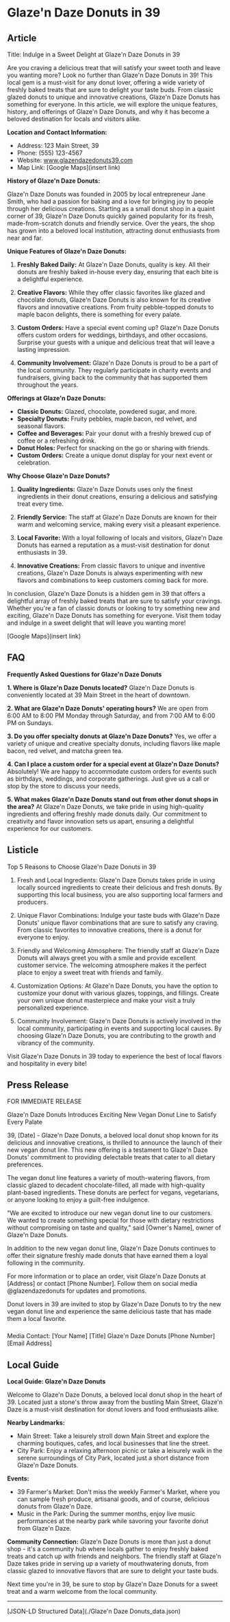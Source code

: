 # Glaze'n Daze Donuts in 39

## Article
Title: Indulge in a Sweet Delight at Glaze'n Daze Donuts in 39

Are you craving a delicious treat that will satisfy your sweet tooth and leave you wanting more? Look no further than Glaze'n Daze Donuts in 39! This local gem is a must-visit for any donut lover, offering a wide variety of freshly baked treats that are sure to delight your taste buds. From classic glazed donuts to unique and innovative creations, Glaze'n Daze Donuts has something for everyone. In this article, we will explore the unique features, history, and offerings of Glaze'n Daze Donuts, and why it has become a beloved destination for locals and visitors alike.

**Location and Contact Information:**

- Address: 123 Main Street, 39
- Phone: (555) 123-4567
- Website: www.glazendazedonuts39.com
- Map Link: [Google Maps](insert link)

**History of Glaze'n Daze Donuts:**

Glaze'n Daze Donuts was founded in 2005 by local entrepreneur Jane Smith, who had a passion for baking and a love for bringing joy to people through her delicious creations. Starting as a small donut shop in a quaint corner of 39, Glaze'n Daze Donuts quickly gained popularity for its fresh, made-from-scratch donuts and friendly service. Over the years, the shop has grown into a beloved local institution, attracting donut enthusiasts from near and far.

**Unique Features of Glaze'n Daze Donuts:**

1. **Freshly Baked Daily:** At Glaze'n Daze Donuts, quality is key. All their donuts are freshly baked in-house every day, ensuring that each bite is a delightful experience.

2. **Creative Flavors:** While they offer classic favorites like glazed and chocolate donuts, Glaze'n Daze Donuts is also known for its creative flavors and innovative creations. From fruity pebble-topped donuts to maple bacon delights, there is something for every palate.

3. **Custom Orders:** Have a special event coming up? Glaze'n Daze Donuts offers custom orders for weddings, birthdays, and other occasions. Surprise your guests with a unique and delicious treat that will leave a lasting impression.

4. **Community Involvement:** Glaze'n Daze Donuts is proud to be a part of the local community. They regularly participate in charity events and fundraisers, giving back to the community that has supported them throughout the years.

**Offerings at Glaze'n Daze Donuts:**

- **Classic Donuts:** Glazed, chocolate, powdered sugar, and more.
- **Specialty Donuts:** Fruity pebbles, maple bacon, red velvet, and seasonal flavors.
- **Coffee and Beverages:** Pair your donut with a freshly brewed cup of coffee or a refreshing drink.
- **Donut Holes:** Perfect for snacking on the go or sharing with friends.
- **Custom Orders:** Create a unique donut display for your next event or celebration.

**Why Choose Glaze'n Daze Donuts?**

1. **Quality Ingredients:** Glaze'n Daze Donuts uses only the finest ingredients in their donut creations, ensuring a delicious and satisfying treat every time.

2. **Friendly Service:** The staff at Glaze'n Daze Donuts are known for their warm and welcoming service, making every visit a pleasant experience.

3. **Local Favorite:** With a loyal following of locals and visitors, Glaze'n Daze Donuts has earned a reputation as a must-visit destination for donut enthusiasts in 39.

4. **Innovative Creations:** From classic flavors to unique and inventive creations, Glaze'n Daze Donuts is always experimenting with new flavors and combinations to keep customers coming back for more.

In conclusion, Glaze'n Daze Donuts is a hidden gem in 39 that offers a delightful array of freshly baked treats that are sure to satisfy your cravings. Whether you're a fan of classic donuts or looking to try something new and exciting, Glaze'n Daze Donuts has something for everyone. Visit them today and indulge in a sweet delight that will leave you wanting more!

[Google Maps](insert link)

## FAQ
**Frequently Asked Questions for Glaze'n Daze Donuts**

**1. Where is Glaze'n Daze Donuts located?**
   Glaze'n Daze Donuts is conveniently located at 39 Main Street in the heart of downtown.

**2. What are Glaze'n Daze Donuts' operating hours?**
   We are open from 6:00 AM to 8:00 PM Monday through Saturday, and from 7:00 AM to 6:00 PM on Sundays.

**3. Do you offer specialty donuts at Glaze'n Daze Donuts?**
   Yes, we offer a variety of unique and creative specialty donuts, including flavors like maple bacon, red velvet, and matcha green tea.

**4. Can I place a custom order for a special event at Glaze'n Daze Donuts?**
   Absolutely! We are happy to accommodate custom orders for events such as birthdays, weddings, and corporate gatherings. Just give us a call or stop by the store to discuss your needs.

**5. What makes Glaze'n Daze Donuts stand out from other donut shops in the area?**
   At Glaze'n Daze Donuts, we take pride in using high-quality ingredients and offering freshly made donuts daily. Our commitment to creativity and flavor innovation sets us apart, ensuring a delightful experience for our customers.

## Listicle
Top 5 Reasons to Choose Glaze'n Daze Donuts in 39

1. Fresh and Local Ingredients: Glaze'n Daze Donuts takes pride in using locally sourced ingredients to create their delicious and fresh donuts. By supporting this local business, you are also supporting local farmers and producers.

2. Unique Flavor Combinations: Indulge your taste buds with Glaze'n Daze Donuts' unique flavor combinations that are sure to satisfy any craving. From classic favorites to innovative creations, there is a donut for everyone to enjoy.

3. Friendly and Welcoming Atmosphere: The friendly staff at Glaze'n Daze Donuts will always greet you with a smile and provide excellent customer service. The welcoming atmosphere makes it the perfect place to enjoy a sweet treat with friends and family.

4. Customization Options: At Glaze'n Daze Donuts, you have the option to customize your donut with various glazes, toppings, and fillings. Create your own unique donut masterpiece and make your visit a truly personalized experience.

5. Community Involvement: Glaze'n Daze Donuts is actively involved in the local community, participating in events and supporting local causes. By choosing Glaze'n Daze Donuts, you are contributing to the growth and vibrancy of the community.

Visit Glaze'n Daze Donuts in 39 today to experience the best of local flavors and hospitality in every bite!

## Press Release
FOR IMMEDIATE RELEASE

Glaze'n Daze Donuts Introduces Exciting New Vegan Donut Line to Satisfy Every Palate

39, [Date] - Glaze'n Daze Donuts, a beloved local donut shop known for its delicious and innovative creations, is thrilled to announce the launch of their new vegan donut line. This new offering is a testament to Glaze'n Daze Donuts' commitment to providing delectable treats that cater to all dietary preferences.

The vegan donut line features a variety of mouth-watering flavors, from classic glazed to decadent chocolate-filled, all made with high-quality plant-based ingredients. These donuts are perfect for vegans, vegetarians, or anyone looking to enjoy a guilt-free indulgence.

"We are excited to introduce our new vegan donut line to our customers. We wanted to create something special for those with dietary restrictions without compromising on taste and quality," said [Owner's Name], owner of Glaze'n Daze Donuts.

In addition to the new vegan donut line, Glaze'n Daze Donuts continues to offer their signature freshly made donuts that have earned them a loyal following in the community.

For more information or to place an order, visit Glaze'n Daze Donuts at [Address] or contact [Phone Number]. Follow them on social media @glazendazedonuts for updates and promotions.

Donut lovers in 39 are invited to stop by Glaze'n Daze Donuts to try the new vegan donut line and experience the same delicious taste that has made them a local favorite.

###

Media Contact:
[Your Name]
[Title]
Glaze'n Daze Donuts
[Phone Number]
[Email Address]

## Local Guide
**Local Guide: Glaze'n Daze Donuts**

Welcome to Glaze'n Daze Donuts, a beloved local donut shop in the heart of 39. Located just a stone's throw away from the bustling Main Street, Glaze'n Daze is a must-visit destination for donut lovers and food enthusiasts alike.

**Nearby Landmarks:**
- Main Street: Take a leisurely stroll down Main Street and explore the charming boutiques, cafes, and local businesses that line the street.
- City Park: Enjoy a relaxing afternoon picnic or take a leisurely walk in the serene surroundings of City Park, located just a short distance from Glaze'n Daze Donuts.

**Events:**
- 39 Farmer's Market: Don't miss the weekly Farmer's Market, where you can sample fresh produce, artisanal goods, and of course, delicious donuts from Glaze'n Daze.
- Music in the Park: During the summer months, enjoy live music performances at the nearby park while savoring your favorite donut from Glaze'n Daze.

**Community Connection:**
Glaze'n Daze Donuts is more than just a donut shop - it's a community hub where locals gather to enjoy freshly baked treats and catch up with friends and neighbors. The friendly staff at Glaze'n Daze takes pride in serving up a variety of mouthwatering donuts, from classic glazed to innovative flavors that are sure to delight your taste buds.

Next time you're in 39, be sure to stop by Glaze'n Daze Donuts for a sweet treat and a warm welcome from the local community.


---

[JSON-LD Structured Data](./Glaze'n Daze Donuts_data.json)
